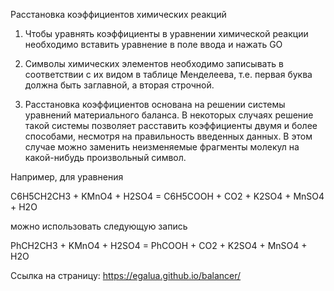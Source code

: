 Расстановка коэффициентов химических реакций

1. Чтобы уравнять коэффициенты в уравнении химической реакции необходимо вставить уравнение в поле ввода и нажать GO

2. Символы химических элементов необходимо записывать в соответствии с их видом в таблице Менделеева, т.е. первая буква должна быть заглавной, а вторая строчной.

3. Расстановка коэффициентов основана на решении системы уравнений материального баланса. В некоторых случаях решение такой системы позволяет расставить коэффициенты двумя и более способами, несмотря на правильность введенных данных. В этом случае можно заменить неизменяемые фрагменты молекул на какой-нибудь произвольный символ.

Например, для уравнения 

C6H5CH2CH3 + KMnO4 + H2SO4 = C6H5COOH + CO2 + K2SO4 + MnSO4 + H2O

можно использовать следующую запись 

PhCH2CH3 + KMnO4 + H2SO4 = PhCOOH + CO2 + K2SO4 + MnSO4 + H2O

Ссылка на страницу:  https://egalua.github.io/balancer/